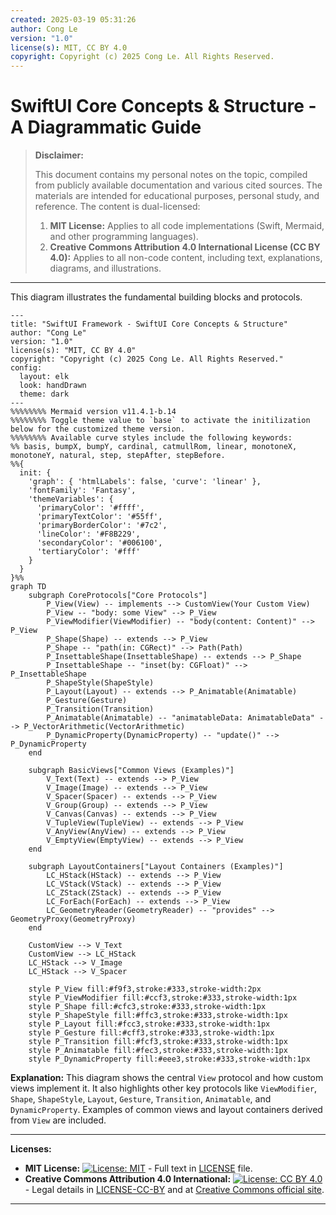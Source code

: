 ```yaml
---
created: 2025-03-19 05:31:26
author: Cong Le
version: "1.0"
license(s): MIT, CC BY 4.0
copyright: Copyright (c) 2025 Cong Le. All Rights Reserved.
---
```




# SwiftUI Core Concepts & Structure - A Diagrammatic Guide
> **Disclaimer:**
>
> This document contains my personal notes on the topic,
> compiled from publicly available documentation and various cited sources.
> The materials are intended for educational purposes, personal study, and reference.
> The content is dual-licensed:
> 1. **MIT License:** Applies to all code implementations (Swift, Mermaid, and other programming languages).
> 2. **Creative Commons Attribution 4.0 International License (CC BY 4.0):** Applies to all non-code content, including text, explanations, diagrams, and illustrations.
---




This diagram illustrates the fundamental building blocks and protocols.

```mermaid
---
title: "SwiftUI Framework - SwiftUI Core Concepts & Structure"
author: "Cong Le"
version: "1.0"
license(s): "MIT, CC BY 4.0"
copyright: "Copyright (c) 2025 Cong Le. All Rights Reserved."
config:
  layout: elk
  look: handDrawn
  theme: dark
---
%%%%%%%% Mermaid version v11.4.1-b.14
%%%%%%%% Toggle theme value to `base` to activate the initilization below for the customized theme version.
%%%%%%%% Available curve styles include the following keywords:
%% basis, bumpX, bumpY, cardinal, catmullRom, linear, monotoneX, monotoneY, natural, step, stepAfter, stepBefore.
%%{
  init: {
    'graph': { 'htmlLabels': false, 'curve': 'linear' },
    'fontFamily': 'Fantasy',
    'themeVariables': {
      'primaryColor': '#ffff',
      'primaryTextColor': '#55ff',
      'primaryBorderColor': '#7c2',
      'lineColor': '#F8B229',
      'secondaryColor': '#006100',
      'tertiaryColor': '#fff'
    }
  }
}%%
graph TD
    subgraph CoreProtocols["Core Protocols"]
        P_View(View) -- implements --> CustomView(Your Custom View)
        P_View -- "body: some View" --> P_View
        P_ViewModifier(ViewModifier) -- "body(content: Content)" --> P_View
        P_Shape(Shape) -- extends --> P_View
        P_Shape -- "path(in: CGRect)" --> Path(Path)
        P_InsettableShape(InsettableShape) -- extends --> P_Shape
        P_InsettableShape -- "inset(by: CGFloat)" --> P_InsettableShape
        P_ShapeStyle(ShapeStyle)
        P_Layout(Layout) -- extends --> P_Animatable(Animatable)
        P_Gesture(Gesture)
        P_Transition(Transition)
        P_Animatable(Animatable) -- "animatableData: AnimatableData" --> P_VectorArithmetic(VectorArithmetic)
        P_DynamicProperty(DynamicProperty) -- "update()" --> P_DynamicProperty
    end

    subgraph BasicViews["Common Views (Examples)"]
        V_Text(Text) -- extends --> P_View
        V_Image(Image) -- extends --> P_View
        V_Spacer(Spacer) -- extends --> P_View
        V_Group(Group) -- extends --> P_View
        V_Canvas(Canvas) -- extends --> P_View
        V_TupleView(TupleView) -- extends --> P_View
        V_AnyView(AnyView) -- extends --> P_View
        V_EmptyView(EmptyView) -- extends --> P_View
    end

    subgraph LayoutContainers["Layout Containers (Examples)"]
        LC_HStack(HStack) -- extends --> P_View
        LC_VStack(VStack) -- extends --> P_View
        LC_ZStack(ZStack) -- extends --> P_View
        LC_ForEach(ForEach) -- extends --> P_View
        LC_GeometryReader(GeometryReader) -- "provides" --> GeometryProxy(GeometryProxy)
    end

    CustomView --> V_Text
    CustomView --> LC_HStack
    LC_HStack --> V_Image
    LC_HStack --> V_Spacer

    style P_View fill:#f9f3,stroke:#333,stroke-width:2px
    style P_ViewModifier fill:#ccf3,stroke:#333,stroke-width:1px
    style P_Shape fill:#cfc3,stroke:#333,stroke-width:1px
    style P_ShapeStyle fill:#ffc3,stroke:#333,stroke-width:1px
    style P_Layout fill:#fcc3,stroke:#333,stroke-width:1px
    style P_Gesture fill:#cff3,stroke:#333,stroke-width:1px
    style P_Transition fill:#fcf3,stroke:#333,stroke-width:1px
    style P_Animatable fill:#fec3,stroke:#333,stroke-width:1px
    style P_DynamicProperty fill:#eee3,stroke:#333,stroke-width:1px
```

**Explanation:** This diagram shows the central `View` protocol and how custom views implement it. It also highlights other key protocols like `ViewModifier`, `Shape`, `ShapeStyle`, `Layout`, `Gesture`, `Transition`, `Animatable`, and `DynamicProperty`. Examples of common views and layout containers derived from `View` are included.



---
**Licenses:**

- **MIT License:**  [![License: MIT](https://img.shields.io/badge/License-MIT-yellow.svg)](LICENSE) - Full text in [LICENSE](LICENSE) file.
- **Creative Commons Attribution 4.0 International:** [![License: CC BY 4.0](https://licensebuttons.net/l/by/4.0/88x31.png)](LICENSE-CC-BY) - Legal details in [LICENSE-CC-BY](LICENSE-CC-BY) and at [Creative Commons official site](http://creativecommons.org/licenses/by/4.0/).

---